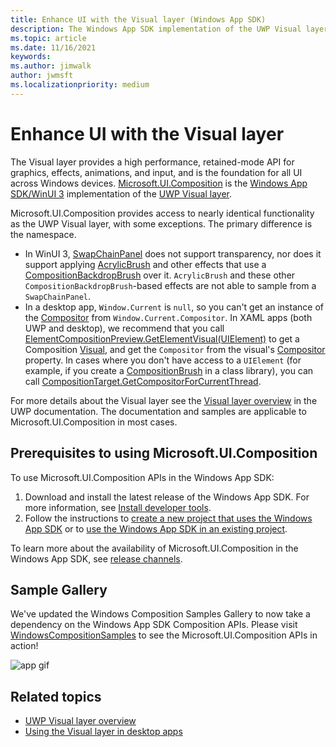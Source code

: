 ```yaml
---
title: Enhance UI with the Visual layer (Windows App SDK)
description: The Windows App SDK implementation of the UWP Visual layer.
ms.topic: article
ms.date: 11/16/2021
keywords: 
ms.author: jimwalk
author: jwmsft
ms.localizationpriority: medium
---
```


# Enhance UI with the Visual layer

The Visual layer provides a high performance, retained-mode API for graphics, effects, animations, and input, and is the foundation for all UI across Windows devices. [Microsoft.UI.Composition](/windows/winui/api/microsoft.ui.composition) is the [Windows App SDK/WinUI 3](index.md) implementation of the [UWP Visual layer](/windows/uwp/composition/visual-layer).

Microsoft.UI.Composition provides access to nearly identical functionality as the UWP Visual layer, with some exceptions. The primary difference is the namespace.

- In WinUI 3, [SwapChainPanel](/windows/winui/api/microsoft.ui.xaml.controls.swapchainpanel) does not support transparency, nor does it support applying [AcrylicBrush](/windows/winui/api/microsoft.ui.xaml.media.acrylicbrush) and other effects that use a [CompositionBackdropBrush](/windows/winui/api/microsoft.ui.composition.compositionbackdropbrush) over it. `AcrylicBrush` and these other `CompositionBackdropBrush`-based effects are not able to sample from a `SwapChainPanel`.
- In a desktop app, `Window.Current` is `null`, so you can't get an instance of the [Compositor](/windows/winui/api/microsoft.ui.composition.compositor) from `Window.Current.Compositor`. In XAML apps (both UWP and desktop), we recommend that you call [ElementCompositionPreview.GetElementVisual(UIElement)](/windows/winui/api/microsoft.ui.xaml.hosting.elementcompositionpreview.getelementvisual) to get a Composition [Visual](/windows/winui/api/microsoft.ui.composition.visual), and get the `Compositor` from the visual's [Compositor](/windows/winui/api/microsoft.ui.composition.compositionobject.compositor) property. In cases where you don't have access to a `UIElement` (for example, if you create a [CompositionBrush](/windows/winui/api/microsoft.ui.composition.compositionbrush) in a class library), you can call [CompositionTarget.GetCompositorForCurrentThread](/windows/winui/api/microsoft.ui.xaml.media.compositiontarget.getcompositorforcurrentthread).

For more details about the Visual layer see the [Visual layer overview](/windows/uwp/composition/visual-layer) in the UWP documentation. The documentation and samples are applicable to Microsoft.UI.Composition in most cases.

## Prerequisites to using Microsoft.UI.Composition

To use Microsoft.UI.Composition APIs in the Windows App SDK:

1. Download and install the latest release of the Windows App SDK. For more information, see [Install developer tools](set-up-your-development-environment.md).
2. Follow the instructions to [create a new project that uses the Windows App SDK](../winui/winui3/create-your-first-winui3-app.md) or to [use the Windows App SDK in an existing project](use-windows-app-sdk-in-existing-project.md).

To learn more about the availability of Microsoft.UI.Composition in the Windows App SDK, see [release channels](release-channels.md).

## Sample Gallery

We've updated the Windows Composition Samples Gallery to now take a dependency on the Windows App SDK Composition APIs. Please visit [WindowsCompositionSamples](https://github.com/microsoft/WindowsCompositionSamples) to see the Microsoft.UI.Composition APIs in action!

![app gif](https://media.giphy.com/media/Hx2beMDfEA7QqWPvD4/giphy.gif)

## Related topics

- [UWP Visual layer overview](/windows/uwp/composition/visual-layer)
- [Using the Visual layer in desktop apps](../desktop/modernize/visual-layer-in-desktop-apps.md)
